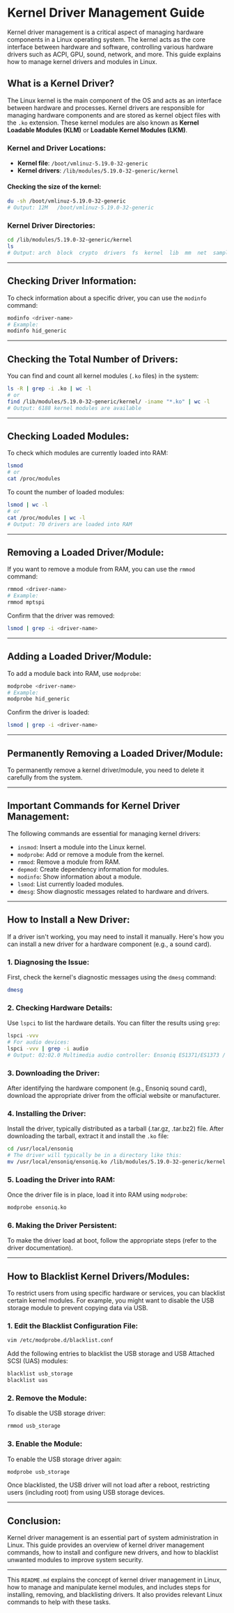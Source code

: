 # Kernel Driver Management Guide

Kernel driver management is a critical aspect of managing hardware components in a Linux operating system. The kernel acts as the core interface between hardware and software, controlling various hardware drivers such as ACPI, GPU, sound, network, and more. This guide explains how to manage kernel drivers and modules in Linux.

## What is a Kernel Driver?

The Linux kernel is the main component of the OS and acts as an interface between hardware and processes. Kernel drivers are responsible for managing hardware components and are stored as kernel object files with the `.ko` extension. These kernel modules are also known as **Kernel Loadable Modules (KLM)** or **Loadable Kernel Modules (LKM)**.

### Kernel and Driver Locations:

- **Kernel file**: `/boot/vmlinuz-5.19.0-32-generic`
- **Kernel drivers**: `/lib/modules/5.19.0-32-generic/kernel`

#### Checking the size of the kernel:
```bash
du -sh /boot/vmlinuz-5.19.0-32-generic
# Output: 12M	/boot/vmlinuz-5.19.0-32-generic
```

### Kernel Driver Directories:
```bash
cd /lib/modules/5.19.0-32-generic/kernel
ls
# Output: arch  block  crypto  drivers  fs  kernel  lib  mm  net  samples  sound  ubuntu  v4l2loopback  zfs
```

---

## Checking Driver Information:

To check information about a specific driver, you can use the `modinfo` command:
```bash
modinfo <driver-name>
# Example:
modinfo hid_generic
```

---

## Checking the Total Number of Drivers:

You can find and count all kernel modules (`.ko` files) in the system:
```bash
ls -R | grep -i .ko | wc -l
# or
find /lib/modules/5.19.0-32-generic/kernel/ -iname "*.ko" | wc -l
# Output: 6188 kernel modules are available
```

---

## Checking Loaded Modules:

To check which modules are currently loaded into RAM:
```bash
lsmod
# or
cat /proc/modules
```

To count the number of loaded modules:
```bash
lsmod | wc -l
# or
cat /proc/modules | wc -l
# Output: 70 drivers are loaded into RAM
```

---

## Removing a Loaded Driver/Module:

If you want to remove a module from RAM, you can use the `rmmod` command:
```bash
rmmod <driver-name>
# Example:
rmmod mptspi
```

Confirm that the driver was removed:
```bash
lsmod | grep -i <driver-name>
```

---

## Adding a Loaded Driver/Module:

To add a module back into RAM, use `modprobe`:
```bash
modprobe <driver-name>
# Example:
modprobe hid_generic
```

Confirm the driver is loaded:
```bash
lsmod | grep -i <driver-name>
```

---

## Permanently Removing a Loaded Driver/Module:

To permanently remove a kernel driver/module, you need to delete it carefully from the system.

---

## Important Commands for Kernel Driver Management:

The following commands are essential for managing kernel drivers:

- `insmod`: Insert a module into the Linux kernel.
- `modprobe`: Add or remove a module from the kernel.
- `rmmod`: Remove a module from RAM.
- `depmod`: Create dependency information for modules.
- `modinfo`: Show information about a module.
- `lsmod`: List currently loaded modules.
- `dmesg`: Show diagnostic messages related to hardware and drivers.

---

## How to Install a New Driver:

If a driver isn't working, you may need to install it manually. Here's how you can install a new driver for a hardware component (e.g., a sound card).

### 1. Diagnosing the Issue:
First, check the kernel's diagnostic messages using the `dmesg` command:
```bash
dmesg
```

### 2. Checking Hardware Details:
Use `lspci` to list the hardware details. You can filter the results using `grep`:
```bash
lspci -vvv
# For audio devices:
lspci -vvv | grep -i audio
# Output: 02:02.0 Multimedia audio controller: Ensoniq ES1371/ES1373 / Creative Labs CT2518 (rev 02)
```

### 3. Downloading the Driver:
After identifying the hardware component (e.g., Ensoniq sound card), download the appropriate driver from the official website or manufacturer.

### 4. Installing the Driver:
Install the driver, typically distributed as a tarball (.tar.gz, .tar.bz2) file. After downloading the tarball, extract it and install the `.ko` file:
```bash
cd /usr/local/ensoniq
# The driver will typically be in a directory like this:
mv /usr/local/ensoniq/ensoniq.ko /lib/modules/5.19.0-32-generic/kernel
```

### 5. Loading the Driver into RAM:
Once the driver file is in place, load it into RAM using `modprobe`:
```bash
modprobe ensoniq.ko
```

### 6. Making the Driver Persistent:
To make the driver load at boot, follow the appropriate steps (refer to the driver documentation).

---

## How to Blacklist Kernel Drivers/Modules:

To restrict users from using specific hardware or services, you can blacklist certain kernel modules. For example, you might want to disable the USB storage module to prevent copying data via USB.

### 1. Edit the Blacklist Configuration File:
```bash
vim /etc/modprobe.d/blacklist.conf
```

Add the following entries to blacklist the USB storage and USB Attached SCSI (UAS) modules:
```bash
blacklist usb_storage
blacklist uas
```

### 2. Remove the Module:
To disable the USB storage driver:
```bash
rmmod usb_storage
```

### 3. Enable the Module:
To enable the USB storage driver again:
```bash
modprobe usb_storage
```

Once blacklisted, the USB driver will not load after a reboot, restricting users (including root) from using USB storage devices.

---

## Conclusion:

Kernel driver management is an essential part of system administration in Linux. This guide provides an overview of kernel driver management commands, how to install and configure new drivers, and how to blacklist unwanted modules to improve system security.

---

This `README.md` explains the concept of kernel driver management in Linux, how to manage and manipulate kernel modules, and includes steps for installing, removing, and blacklisting drivers. It also provides relevant Linux commands to help with these tasks.
